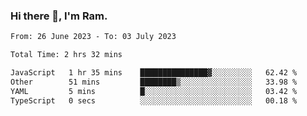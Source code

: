 ### Hi there 👋, I'm Ram.

<!--START_SECTION:waka-->

```txt
From: 26 June 2023 - To: 03 July 2023

Total Time: 2 hrs 32 mins

JavaScript   1 hr 35 mins    ███████████████▓░░░░░░░░░   62.42 %
Other        51 mins         ████████▒░░░░░░░░░░░░░░░░   33.98 %
YAML         5 mins          █░░░░░░░░░░░░░░░░░░░░░░░░   03.42 %
TypeScript   0 secs          ░░░░░░░░░░░░░░░░░░░░░░░░░   00.18 %
```

<!--END_SECTION:waka-->
